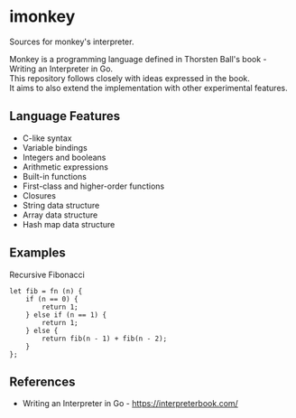 # imonkey
Sources for monkey's interpreter.

Monkey is a programming language defined in Thorsten Ball's book - Writing an Interpreter in Go.\
This repository follows closely with ideas expressed in the book.\
It aims to also extend the implementation with other experimental features.

## Language Features
* C-like syntax
* Variable bindings
* Integers and booleans
* Arithmetic expressions
* Built-in functions
* First-class and higher-order functions
* Closures
* String data structure
* Array data structure
* Hash map data structure

## Examples

Recursive Fibonacci
```
let fib = fn (n) {
    if (n == 0) {
        return 1;
    } else if (n == 1) {
        return 1;
    } else {
        return fib(n - 1) + fib(n - 2);
    }
};
```

## References
* Writing an Interpreter in Go - https://interpreterbook.com/

